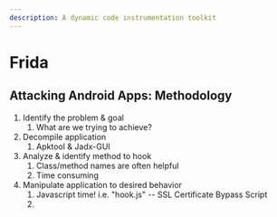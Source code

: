 ```yaml
---
description: A dynamic code instrumentation toolkit
---
```


# Frida

## Attacking Android Apps: Methodology

1. Identify the problem & goal
   1. What are we trying to achieve?
2. Decompile application
   1. Apktool & Jadx-GUI
3. Analyze & identify method to hook
   1. Class/method names are often helpful
   2. Time consuming
4. Manipulate application to desired behavior
   1. Javascript time! i.e. "hook.js" -- SSL Certificate Bypass Script
   2.
